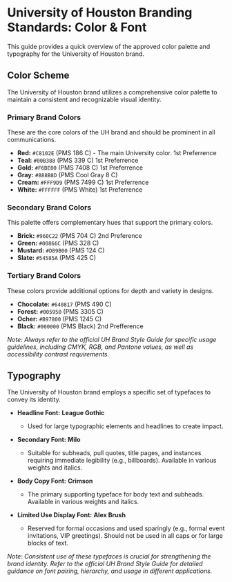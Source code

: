# University of Houston Branding Standards: Color & Font

This guide provides a quick overview of the approved color palette and typography for the University of Houston brand.

## Color Scheme

The University of Houston brand utilizes a comprehensive color palette to maintain a consistent and recognizable visual identity.

### Primary Brand Colors

These are the core colors of the UH brand and should be prominent in all communications.

* **Red:** `#C8102E` (PMS 186 C) - The main University color. 1st Preferrence 
* **Teal:** `#00B388` (PMS 339 C) 1st Preferrence
* **Gold:** `#F6BE00` (PMS 7408 C) 1st Preferrence
* **Gray:** `#888B8D` (PMS Cool Gray 8 C)
* **Cream:** `#FFF9D9` (PMS 7499 C) 1st Preferrence
* **White:** `#FFFFFF` (PMS White) 1st Preferrence

### Secondary Brand Colors

This palette offers complementary hues that support the primary colors.

* **Brick:** `#960C22` (PMS 704 C) 2nd Preference
* **Green:** `#00866C` (PMS 328 C) 
* **Mustard:** `#D89B00` (PMS 124 C)
* **Slate:** `#54585A` (PMS 425 C)

### Tertiary Brand Colors

These colors provide additional options for depth and variety in designs.

* **Chocolate:** `#640817` (PMS 490 C)
* **Forest:** `#005950` (PMS 3305 C)
* **Ocher:** `#B97800` (PMS 1245 C)
* **Black:** `#000000` (PMS Black) 2nd Prefference 

*Note: Always refer to the official UH Brand Style Guide for specific usage guidelines, including CMYK, RGB, and Pantone values, as well as accessibility contrast requirements.*

## Typography

The University of Houston brand employs a specific set of typefaces to convey its identity.

* **Headline Font:** **League Gothic**
    * Used for large typographic elements and headlines to create impact.

* **Secondary Font:** **Milo**
    * Suitable for subheads, pull quotes, title pages, and instances requiring immediate legibility (e.g., billboards). Available in various weights and italics.

* **Body Copy Font:** **Crimson**
    * The primary supporting typeface for body text and subheads. Available in various weights and italics.

* **Limited Use Display Font:** **Alex Brush**
    * Reserved for formal occasions and used sparingly (e.g., formal event invitations, VIP greetings). Should not be used in all caps or for large blocks of text.

*Note: Consistent use of these typefaces is crucial for strengthening the brand identity. Refer to the official UH Brand Style Guide for detailed guidance on font pairing, hierarchy, and usage in different applications.*